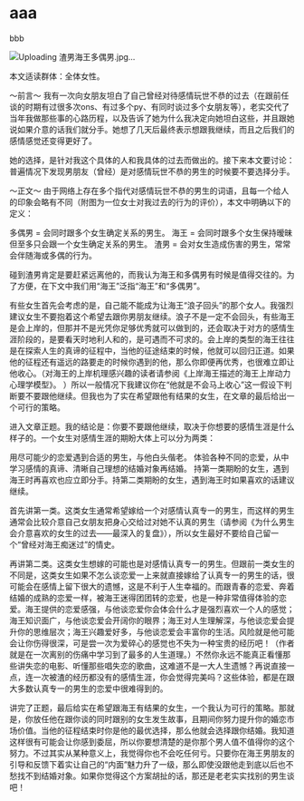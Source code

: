 # aaa
bbb

![Uploading 渣男海王多偶男.jpg…]()


本文适读群体：全体女性。

～前言～
我有一次向女朋友坦白了自己曾经对待感情玩世不恭的过去（在跟前任谈的时期有过很多次ons、有过多个py、有同时谈过多个女朋友等），老实交代了当年我做那些事的心路历程，以及告诉了她为什么我决定向她坦白这些，并且跟她说如果介意的话我们就分手。她想了几天后最终表示想跟我继续，而且之后我们的感情感觉还变得更好了。

她的选择，是针对我这个具体的人和我具体的过去而做出的。接下来本文要讨论：普遍情况下发现男朋友（曾经）是对感情玩世不恭的男生的时候要不要选择分手。

～正文～
由于网络上存在多个指代对感情玩世不恭的男生的词语，且每一个给人的印象会略有不同（附图为一位女士对我过去的行为的评价），本文中明确以下的定义：

多偶男 = 会同时跟多个女生确定关系的男生。
海王 = 会同时跟多个女生保持暧昧但至多只会跟一个女生确定关系的男生。
渣男 = 会对女生造成伤害的男生，常常会伴随海或多偶的行为。

碰到渣男肯定是要赶紧远离他的，而我认为海王和多偶男有时候是值得交往的。为了方便，在下文中我们用“海王”泛指“海王”和“多偶男”。

有些女生首先会考虑的是，自己能不能成为让海王“浪子回头”的那个女人。我强烈建议女生不要抱着这个希望去跟你男朋友继续。浪子不是一定不会回头，有些海王是会上岸的，但那并不是光凭你足够优秀就可以做到的，还会取决于对方的感情生涯阶段的，是要看天时地利人和的，是可遇而不可求的。会上岸的类型的海王往往是在探索人生的真谛的征程中，当他的征途结束的时候，他就可以回归正道。如果他的征程还有遥远的路要走的时候你遇到的他，那么你即便再优秀，也很难立即让他收心。（对海王的上岸机理感兴趣的读者请参阅《上岸海王描述的海王上岸动力心理学模型》。 ）所以一般情况下我建议你在“他就是不会马上收心”这一假设下判断要不要跟他继续。但我也为了实在希望跟他有结果的女生，在文章的最后给出一个可行的策略。

进入文章正题。我的结论是：你要不要跟他继续，取决于你想要的感情生涯是什么样子的。一个女生对感情生涯的期盼大体上可以分为两类：

用尽可能少的恋爱遇到合适的男生，与他白头偕老。
体验各种不同的恋爱，从中学习感情的真谛、清晰自己理想的结婚对象再结婚。
持第一类期盼的女生，遇到海王时再喜欢也应立即分手。持第二类期盼的女生，遇到海王时如果喜欢的话建议继续。

首先讲第一类。这类女生通常希望嫁给一个对感情认真专一的男生，而这样的男生通常会比较介意自己女朋友把身心交给过对她不认真的男生（请参阅《为什么男生会介意喜欢的女生的过去——最深入的复盘》），所以女生最好不要给自己留一个“曾经对海王痴迷过”的情史。

再讲第二类。这类女生想嫁的可能也是对感情认真专一的男生。但跟前一类女生的不同是，这类女生如果不怎么谈恋爱一上来就直接嫁给了认真专一的男生的话，很可能会在感情上留下很大的遗憾，这是不利于人生幸福的。而跟青春的恋爱、奔着结婚的成熟的恋爱一样，被海王迷得团团转的恋爱，也是一种非常值得体验的恋爱。海王提供的恋爱感强，与他谈恋爱你会体会什么才是强烈喜欢一个人的感觉；海王知识面广，与他谈恋爱会开阔你的眼界；海王对人生理解深，与他谈恋爱会提升你的思维层次；海王兴趣爱好多，与他谈恋爱会丰富你的生活。风险就是他可能会让你伤得很深，可是尝一次为爱碎心的感觉也不失为一种宝贵的经历吧！（作者就是在一次离别的伤痛中学习到了最多的人生道理。）不然你永远不能真正看懂那些讲失恋的电影、听懂那些唱失恋的歌曲，这难道不是一大人生遗憾？再说直接一点，连一次被渣的经历都没有的感情生涯，你会觉得完美吗？这些体验，都是在跟大多数认真专一的男生的恋爱中很难得到的。

讲完了正题，最后给实在希望跟海王有结果的女生，一个我认为可行的策略。那就是，你放任他在跟你谈的同时跟别的女生发生故事，且期间你努力提升你的婚恋市场价值。当他的征程结束时你是他的最优选择，那么他就会选择跟你结婚。我知道这样很有可能会让你感到委屈，所以你要想清楚的是你那个男人值不值得你的这个努力。不过其实从某种意义上，我觉得你也不会吃任何亏。只要你在海王男朋友的引导和反馈下着实让自己的“内面”魅力升了一级，那么即使没跟他走到底以后也不愁找不到结婚对象。如果你觉得这个方案胡扯的话，那还是老老实实找别的男生谈吧！
